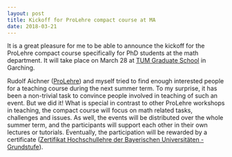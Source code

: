 ```yaml
---
layout: post
title: Kickoff for ProLehre compact course at MA
date: 2018-03-21
---
```

It is a great pleasure for me to be able to announce the kickoff for the ProLehre compact course specifically for PhD students at the math department. It will take place on March 28 at [TUM Graduate School](https://gs.tum.de/) in Garching.

Rudolf Aichner ([ProLehre](https://prolehre.tum.de/)) and myself tried to find enough interested people for a teaching course during the next summer term. To my surprise, it has been a non-trivial task to convince people involved in teaching of such an event. But we did it! What is special in contrast to other ProLehre workshops in teaching, the compact course will focus on math related tasks, challenges and issues. As well, the events will be distributed over the whole summer term, and the participants will support each other in their own lectures or tutorials. Eventually, the participation will be rewarded by a certificate ([Zertifikat Hochschullehre der Bayerischen Universitäten - Grundstufe](https://www.prolehre.tum.de/en/angebote-zertifikate/grundstufe/)).
